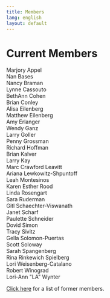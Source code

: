 ```yaml
---
title: Members
lang: english
layout: default
---
```


# Current Members

Marjory Appel  
Nan Bases  
Nancy Braman  
Lynne Cassouto    
BethAnn Cohen  
Brian Conley  
Alisa Eilenberg  
Matthew Eilenberg  
Amy Erlanger  
Wendy Ganz  
Larry Goller  
Penny Grossman  
Richard Hoffman  
Brian Kalver  
Larry Kay  
Marc Crawford Leavitt  
Ariana Lewkowitz-Shpuntoff  
Leah Montesinos  
Karen Esther Rood  
Linda Rosengart  
Sara Ruderman  
Gitl Schaechter-Viswanath  
Janet Scharf  
Paulette Schneider  
Dovid Simon  
Tracy Sivitz  
Gella Solomon-Puertas  
Scott Soloway  
Sarah Spangenberg  
Rina Rinkewich Spielberg   
Lori Weisenberg-Catalano  
Robert Winograd  
Lori-Ann "LA" Wynter  

[Click here](alumni.html) for a list of former members.

